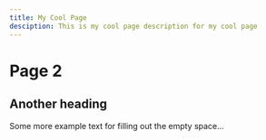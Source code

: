 ```yaml
---
title: My Cool Page
desciption: This is my cool page description for my cool page
---
```


# Page 2

## Another heading

Some more example text for filling out the empty space...
